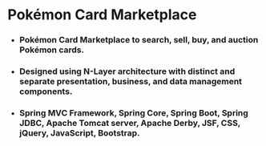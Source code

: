 <!DOCTYPE html>
<html>
    <head>
      <meta charset="utf=8">
    </head>
    <body>
    <h1>Pokémon Card Marketplace</h1>
    <ul>
        <li><h3>Pokémon Card Marketplace to search, sell, buy, and auction Pokémon cards.<h3></li>
        <li><h3>Designed using N-Layer architecture with distinct and separate presentation, business, and data management components.</h3></li>
        <li><h3>Spring MVC Framework, Spring Core, Spring Boot, Spring JDBC, Apache Tomcat server, Apache Derby, JSF, CSS, jQuery, JavaScript, Bootstrap.</h3></li>
    </ul>
  </body>
</html>

